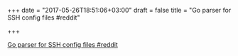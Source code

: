 +++
date = "2017-05-26T18:51:06+03:00"
draft = false
title = "Go parser for SSH config files  #reddit"

+++

<p><a href="https://t.co/UChSvtLNl6">Go parser for SSH config files  #reddit</a></p>